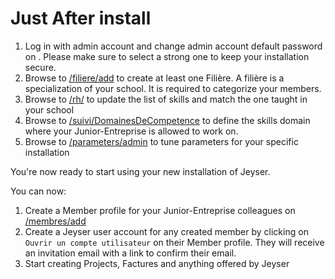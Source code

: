 # Just After install

 1. Log in with admin account and change admin account default password on . Please make sure to select a strong one to keep your installation secure. 
 2. Browse to [/filiere/add](https://your-crm.tld/filiere/add) to create at least one Filière. 
    A filière is a specialization of your school. It is required to categorize your members.
 3. Browse to [/rh/](https://your-crm.tld/rh/) to update the list of skills and match the one taught in your school
 4. Browse to [/suivi/DomainesDeCompetence](https://your-crm.tld/suivi/DomainesDeCompetence) to define the skills domain where your Junior-Entreprise is allowed to work on.
 5. Browse to [/parameters/admin](https://your-crm.tld/parameters/admin) to tune parameters for your specific installation

 You're now ready to start using your new installation of Jeyser.

 You can now:

 1. Create a Member profile for your Junior-Entreprise colleagues on [/membres/add](https://your-crm.tld/membres/add)
 2. Create a Jeyser user account for any created member by clicking on `Ouvrir un compte utilisateur` on their Member profile.
    They will receive an invitation email with a link to confirm their email.
 3. Start creating Projects, Factures and anything offered by Jeyser
